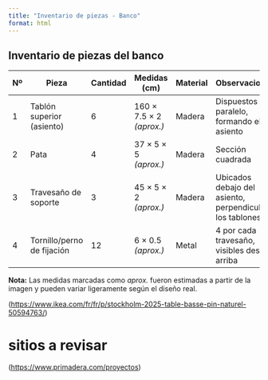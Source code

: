 ```yaml
---
title: "Inventario de piezas - Banco"
format: html
---
```


## Inventario de piezas del banco

| Nº | Pieza                       | Cantidad | Medidas (cm)                  | Material  | Observaciones |
|----|-----------------------------|----------|--------------------------------|-----------|---------------|
| 1  | Tablón superior (asiento)   | 6        | 160 × 7.5 × 2 *(aprox.)*       | Madera    | Dispuestos en paralelo, formando el asiento |
| 2  | Pata                        | 4        | 37 × 5 × 5 *(aprox.)*          | Madera    | Sección cuadrada |
| 3  | Travesaño de soporte        | 3        | 45 × 5 × 2 *(aprox.)*          | Madera    | Ubicados debajo del asiento, perpendicular a los tablones |
| 4  | Tornillo/perno de fijación  | 12       | 6 × 0.5 *(aprox.)*             | Metal     | 4 por cada travesaño, visibles desde arriba |

**Nota:** Las medidas marcadas como *aprox.* fueron estimadas a partir de la imagen y pueden variar ligeramente según el diseño real.

(https://www.ikea.com/fr/fr/p/stockholm-2025-table-basse-pin-naturel-50594763/)

# sitios a revisar

(https://www.primadera.com/proyectos)
